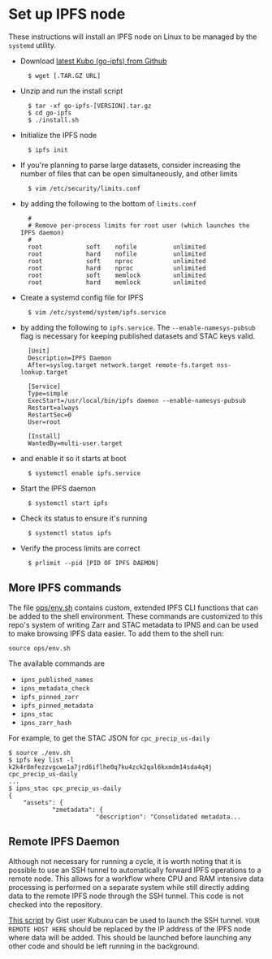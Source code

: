 Set up IPFS node
================

These instructions will install an IPFS node on Linux to be managed by the `systemd` utility.

- Download [latest Kubo (go-ipfs) from Github](https://github.com/ipfs/kubo)

        $ wget [.TAR.GZ URL]

- Unzip and run the install script

        $ tar -xf go-ipfs-[VERSION].tar.gz
        $ cd go-ipfs
        $ ./install.sh
        
- Initialize the IPFS node

        $ ipfs init

- If you're planning to parse large datasets, consider increasing the number of files that can be open simultaneously, and other limits

        $ vim /etc/security/limits.conf
        
- by adding the following to the bottom of `limits.conf`

        #
        # Remove per-process limits for root user (which launches the IPFS daemon)
        #
        root            soft    nofile          unlimited
        root            hard    nofile          unlimited
        root            soft    nproc           unlimited
        root            hard    nproc           unlimited
        root            soft    memlock         unlimited
        root            hard    memlock         unlimited
        
- Create a systemd config file for IPFS

        $ vim /etc/systemd/system/ipfs.service
        
- by adding the following to `ipfs.service`. The `--enable-namesys-pubsub` flag is necessary for keeping published datasets and STAC keys valid.

        [Unit]
        Description=IPFS Daemon
        After=syslog.target network.target remote-fs.target nss-lookup.target
        
        [Service]
        Type=simple
        ExecStart=/usr/local/bin/ipfs daemon --enable-namesys-pubsub
        Restart=always
        RestartSec=0
        User=root
        
        [Install]
        WantedBy=multi-user.target
        
- and enable it so it starts at boot

        $ systemctl enable ipfs.service
        
- Start the IPFS daemon

        $ systemctl start ipfs
        
- Check its status to ensure it's running

        $ systemctl status ipfs

- Verify the process limits are correct

        $ prlimit --pid [PID OF IPFS DAEMON]


More IPFS commands
------------------

The file [ops/env.sh](ops/env.sh) contains custom, extended IPFS CLI functions that can be added to the shell environment. These commands are customized to this repo's system of writing Zarr and STAC metadata to IPNS and can be used to make browsing IPFS data easier. To add them to the shell run:

    source ops/env.sh

The available commands are

* `ipns_published_names`
* `ipns_metadata_check`
* `ipfs_pinned_zarr`
* `ipfs_pinned_metadata`
* `ipns_stac`
* `ipns_zarr_hash`

For example, to get the STAC JSON for `cpc_precip_us-daily`

    $ source ./env.sh
    $ ipfs key list -l
    k2k4r8mfezzvgcwe1a7jrd6iflhe0q7ku4zck2qal6kxmdm14sda4q4j       cpc_precip_us-daily
    ...
    $ ipns_stac cpc_precip_us-daily
    {
        "assets": {
                "zmetadata": {
                            "description": "Consolidated metadata...

Remote IPFS Daemon
------------------

Although not necessary for running a cycle, it is worth noting that it is possible to use an SSH tunnel to automatically forward IPFS operations to a remote node. This allows for a workflow where CPU and RAM intensive data processing is performed on a separate system while still directly adding data to the remote IPFS node through the SSH tunnel. This code is not checked into the repository.

[This script](https://gist.github.com/Kubuxu/0cafd6dc71114349875827c2c379fa1f) by Gist user Kubuxu can be used to launch the SSH tunnel. `YOUR REMOTE HOST HERE` should be replaced by the IP address of the IPFS node where data will be added. This should be launched before launching any other code and should be left running in the background.

[Python logging module]: https://docs.python.org/3/library/logging.html

[logging module's root log]: https://docs.python.org/3/library/logging.html#logging.getLogger

[data retrieval, transformation, and storage cycle]: https://en.wikipedia.org/wiki/Extract,_transform,_load

[web scraper]: https://en.wikipedia.org/wiki/Web_scraping

[IPFS]: https://ipfs.tech/

[cpc.py]: managers/cpc.py

[Zarr]: https://zarr.readthedocs.io/

[ETL Developer's Manual]: managers/README.md

[further instructions]: doc/Set_up_IPFS_node.md
